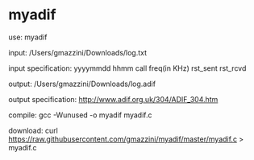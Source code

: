 # myadif

use: myadif 

input: /Users/gmazzini/Downloads/log.txt

input specification: yyyymmdd hhmm call freq(in KHz) rst_sent rst_rcvd

output: /Users/gmazzini/Downloads/log.adif

output specification: http://www.adif.org.uk/304/ADIF_304.htm

compile: gcc -Wunused -o myadif myadif.c

download: curl https://raw.githubusercontent.com/gmazzini/myadif/master/myadif.c > myadif.c

